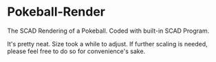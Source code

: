 # Pokeball-Render
The SCAD Rendering of a Pokeball. Coded with built-in SCAD Program.

It's pretty neat. Size took a while to adjust.
If further scaling is needed, please feel free to do so for convenience's sake.
